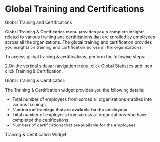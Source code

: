 # Global Training and Certifications

Global Training and Certifications

Global Training & Certification menu provides you a complete insights related to various training and certifications that are enrolled by employees across all the organizations. The global training and certification provides you insights on training and certification across all the organizations.

To access global training & certifications, perform the following steps:

2.On the vertical sidebar navigation menu, click Global Statistics and then click Training & Certification.

Global Training & Certification

The Training & Certification widget provides you the following details:

* Total number of employees from across all organizations enrolled into various trainings
* Numbers of trainings that are available for the employees
* Total number of employees from across all organizations who have completed the certifications
* Numbers of certifications that are available for the employees

Training & Certification Widget

###  <a href="undefined" id="undefined"></a>
